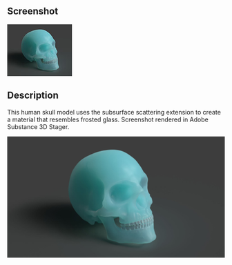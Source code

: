 
## Screenshot

![screenshot](screenshot/screenshot.jpg)

## Description

This human skull model uses the subsurface scattering extension to create a material that resembles frosted glass.
Screenshot rendered in Adobe Substance 3D Stager.

![screenshot](screenshot/screenshot-large.jpg)
